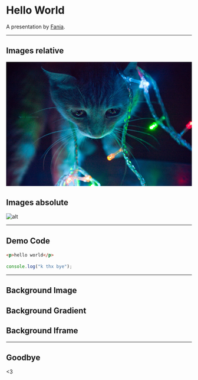 # Hello World

A presentation by [Fania](https://fania.uk).

---

## Images **relative**

![alt](imgs/technokitten.jpg)


## Images **absolute**

![alt](https://fania.eu/images/gallery/2015/2015_cats_001.png)

---

## Demo Code

```html
<p>hello world</p>
```


```javascript
console.log("k thx bye");
```

---

## Background Image
<!-- .slide: data-background:"imgs/magicsqaures.png" 
             data-background-size:"contain" -->


## Background Gradient
<!-- .slide: class="gradient" -->


## Background Iframe
<!-- .slide: data-background-iframe="https://dr.physics.wtf"  
             data-background-interactive -->

---

## Goodbye

<3